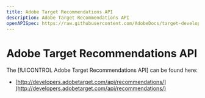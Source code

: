 ```yaml
---
title: Adobe Target Recommendations API
description: Adobe Target Recommendations API
openAPISpec: https://raw.githubusercontent.com/AdobeDocs/target-developers/main/src/models-api.json 
---
```


# Adobe Target Recommendations API

The [!UICONTROL Adobe Target Recommendations API] can be found here:

* [http://developers.adobetarget.com/api/recommendations/](http://developers.adobetarget.com/api/recommendations/)